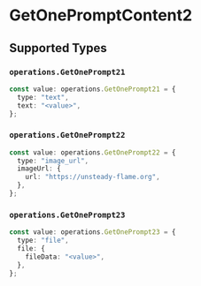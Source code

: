 # GetOnePromptContent2


## Supported Types

### `operations.GetOnePrompt21`

```typescript
const value: operations.GetOnePrompt21 = {
  type: "text",
  text: "<value>",
};
```

### `operations.GetOnePrompt22`

```typescript
const value: operations.GetOnePrompt22 = {
  type: "image_url",
  imageUrl: {
    url: "https://unsteady-flame.org",
  },
};
```

### `operations.GetOnePrompt23`

```typescript
const value: operations.GetOnePrompt23 = {
  type: "file",
  file: {
    fileData: "<value>",
  },
};
```

